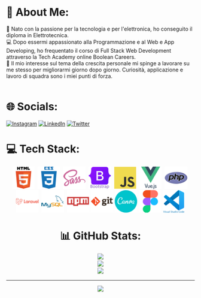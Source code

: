 # 💫 About Me:
🪫 Nato con la passione per la tecnologia e per l'elettronica, ho conseguito il diploma in Elettrotecnica.<br>
💻 Dopo essermi appassionato alla Programmazione e al Web e App Developing, ho frequentato il corso di Full Stack Web Development attraverso la Tech Academy online Boolean Careers.<br>
📖 Il mio interesse sul tema della crescita personale mi spinge a lavorare su me stesso per migliorarmi giorno dopo giorno. Curiosità, applicazione e lavoro di squadra sono i miei punti di forza.<br><br>

# 🌐 Socials:
[![Instagram](https://img.shields.io/badge/Instagram-%23E4405F.svg?logo=Instagram&logoColor=white)](https://instagram.com/https://www.instagram.com/lupinuriccardo__/?hl=it) [![LinkedIn](https://img.shields.io/badge/LinkedIn-%230077B5.svg?logo=linkedin&logoColor=white)](https://linkedin.com/in/https://www.linkedin.com/in/lupinuriccardo/) [![Twitter](https://img.shields.io/badge/Twitter-%231DA1F2.svg?logo=Twitter&logoColor=white)](https://twitter.com/https://twitter.com/lupinuriccardo_) 

# 💻 Tech Stack:
<div align="center">
<div padding-bottom="50px">
  <img src="https://github.com/devicons/devicon/blob/master/icons/html5/html5-original-wordmark.svg" title="Html5" alt="Html5" width="60" height="60"/>&nbsp;
  <img src="https://github.com/devicons/devicon/blob/master/icons/css3/css3-plain-wordmark.svg"  title="CSS3" alt="CSS" width="60" height="60"/>&nbsp;
  <img src="https://github.com/devicons/devicon/blob/master/icons/sass/sass-original.svg"  title="SASS" alt="SASS" width="60" height="60"/>&nbsp;
  <img src="https://github.com/devicons/devicon/blob/master/icons/bootstrap/bootstrap-original-wordmark.svg"  title="Bootstrap" alt="Bootstrap" width="60" height="60"/>&nbsp;
  <img src="https://github.com/devicons/devicon/blob/master/icons/javascript/javascript-original.svg" title="JavaScript" alt="JavaScript" width="60" height="60"/>&nbsp;
  <img src="https://github.com/devicons/devicon/blob/master/icons/vuejs/vuejs-original-wordmark.svg" title="VueJs" alt="VueJs" width="60" height="60"/>&nbsp;
  <img src="https://github.com/devicons/devicon/blob/master/icons/php/php-original.svg" title="PHP"  alt="PHP" width="60" height="60"/>&nbsp;
</div>
<div>
  <img src="https://github.com/devicons/devicon/blob/master/icons/laravel/laravel-original-wordmark.svg" title="Laravel"  alt="Laravel" width="60" height="60"/>&nbsp;
  <img src="https://github.com/devicons/devicon/blob/master/icons/mysql/mysql-original-wordmark.svg" title="MySQL"  alt="MySQL" width="60" height="60"/>&nbsp;
  <img src="https://github.com/devicons/devicon/blob/master/icons/npm/npm-original-wordmark.svg" title="NPM" alt="NPM" width="60" height="60"/>
  <img src="https://github.com/devicons/devicon/blob/master/icons/git/git-original-wordmark.svg" title="Git" alt="Git" width="60" height="60"/>
  <img src="https://github.com/devicons/devicon/blob/master/icons/canva/canva-original.svg" title="Canva" alt="Canva" width="60" height="60"/>
  <img src="https://github.com/devicons/devicon/blob/master/icons/figma/figma-original.svg" title="Figma" alt="Figma" width="60" height="60"/>
  <img src="https://github.com/devicons/devicon/blob/master/icons/vscode/vscode-original-wordmark.svg" title="VSC" alt="VSC" width="60" height="60"/>
</div>

# 📊 GitHub Stats:
![](https://github-readme-stats.vercel.app/api?username=Wolf-23&theme=synthwave&border_radius=25&locale=it&hide_border=false&include_all_commits=false&count_private=false)<br/>
![](https://github-readme-streak-stats.herokuapp.com/?user=Wolf-23&theme=synthwave&border_radius=25&locale=it&hide_border=false)<br/>
![](https://github-readme-stats.vercel.app/api/top-langs/?username=Wolf-23&theme=synthwave&border_radius=25&locale=it&hide_border=false&include_all_commits=false&count_private=false&layout=compact)


---
[![](https://visitcount.itsvg.in/api?id=Wolf-23&icon=2&color=11)](https://visitcount.itsvg.in)
</div>
